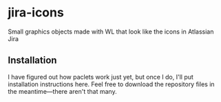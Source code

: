# jira-icons
Small graphics objects made with WL that look like the icons in Atlassian Jira
## Installation
I have figured out how paclets work just yet, but once I do, I'll put installation instructions here. Feel free to download the repository files in the meantime—there aren't that many.
